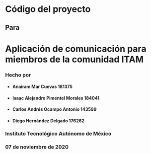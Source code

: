 # Código del proyecto
## Para 
# Aplicación de comunicación para miembros de la comunidad ITAM

### Hecho por 
- #### Anairam Mar Cuevas 181375
- #### Isaac Alejandro Pimentel Morales 184041 
- #### Carlos Andrés Ocampo Antonio 143599
- #### Diego Hernández Delgado 176262

### Instituto Tecnológico Autónomo de México
### 07 de noviembre de 2020
